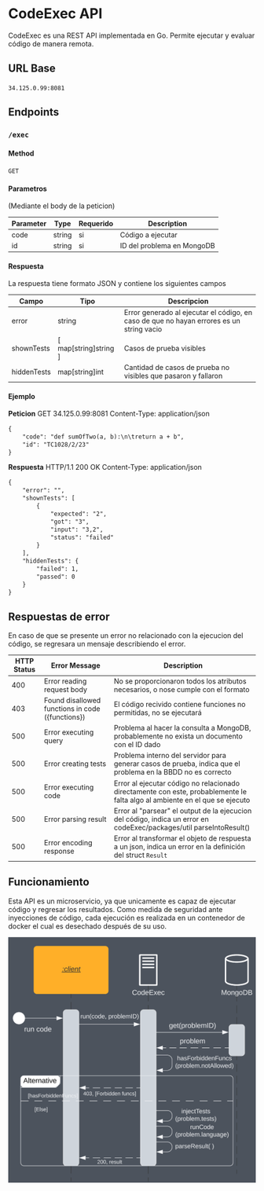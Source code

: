 # CodeExec API

CodeExec es una REST API implementada en Go. Permite ejecutar y evaluar código de manera remota.

## URL Base

`34.125.0.99:8081`

## Endpoints

### `/exec`

#### Method

`GET`

#### Parametros
(Mediante el body de la peticion)

| Parameter | Type   | Requerido | Description                                     |
| --------- | ------ | --------- | ----------------------------------------------- |
| code      | string | si        | Código a ejecutar                               |
| id        | string | si        | ID del problema en MongoDB                      |

#### Respuesta

La respuesta tiene formato JSON y contiene los siguientes campos

| Campo          | Tipo                  | Descripcion                                                                               |
| -------------- | --------------------- | -----------------------------------------------------------------                         |
| error          | string                | Error generado al ejecutar el código, en caso de que no hayan errores es un string vacio  |
| shownTests     | [ map[string]string ] | Casos de prueba visibles                                                                  |
| hiddenTests    | map[string]int        | Cantidad de casos de prueba no visibles que pasaron y fallaron                            |

#### Ejemplo
**Peticion**
GET 34.125.0.99:8081
Content-Type: application/json

```
{
    "code": "def sumOfTwo(a, b):\n\treturn a + b",
    "id": "TC1028/2/23"
}
```
**Respuesta**
HTTP/1.1 200 OK
Content-Type: application/json

```
{
    "error": "",
    "shownTests": [
        {
            "expected": "2",
            "got": "3",
            "input": "3,2",
            "status": "failed"
        }
    ],
    "hiddenTests": {
        "failed": 1,
        "passed": 0
    }
}
```

## Respuestas de error
En caso de que se presente un error no relacionado con la ejecucion del código, se regresara un mensaje describiendo el error. 

| HTTP Status | Error Message                                    | Description                                                                                                 |
| ----------- | ------------------------------------------------ | ----------------------------------------------------------------------------------------------------------- |
| 400         | Error reading request body                       | No se proporcionaron todos los atributos necesarios, o nose cumple con el formato                           |
| 403         | Found disallowed functions in code ({functions}) | El código recivido contiene funciones no permitidas, no se ejecutará                                        |   
| 500         | Error executing query                            | Problema al hacer la consulta a MongoDB, probablemente no exista un documento con el ID dado                |
| 500         | Error creating tests                             | Problema interno del servidor para generar casos de prueba, indica que el problema en la BBDD no es correcto|
| 500         | Error executing code                             | Error al ejecutar código no relacionado directamente con este, probablemente le falta algo al ambiente en el que se ejecuto|
| 500         | Error parsing result                             | Error al "parsear" el output de la ejecucion del código, indica un error en codeExec/packages/util parseIntoResult()|
| 500         | Error encoding response                          | Error al transformar el objeto de respuesta a un json, indica un error en la definición del struct `Result` |



## Funcionamiento
Esta API es un microservicio, ya que unicamente es capaz de ejecutar código y regresar los resultados. Como medida de seguridad ante inyecciones de código, cada ejecución es realizada en un contenedor de docker el cual es desechado después de su uso.

![Arquitectura](codeExecArq.png)